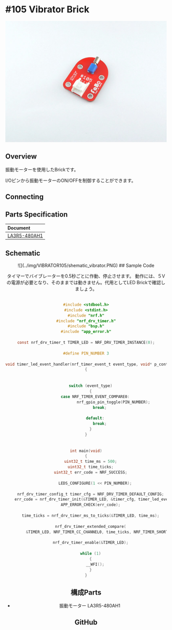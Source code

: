 # #105 Vibrator Brick

![](/img/VIBRATOR105/105.jpg)
<!--COLORME-->

## Overview
振動モーターを使用したBrickです。

I/Oピンから振動モーターのON/OFFを制御することができます。

## Connecting

## Parts Specification
| Document |
|:--|
| [LA3R5-480AH1](http://akizukidenshi.com/catalog/g/gP-06744/) |

## Schematic
<center>![](../img/VIBRATOR105/shematic_vibrator.PNG)
## Sample Code

タイマーでバイブレーターを0.5秒ごとに作動、停止させます。
動作には、５Vの電源が必要となり、そのままでは動きません。代用としてLED Brickで確認しましょう。


```c

#include <stdbool.h>
#include <stdint.h>
#include "nrf.h"
#include "nrf_drv_timer.h"
#include "bsp.h"
#include "app_error.h"

const nrf_drv_timer_t TIMER_LED = NRF_DRV_TIMER_INSTANCE(0);

#define PIN_NUMBER 3

void timer_led_event_handler(nrf_timer_event_t event_type, void* p_context)
{


    switch (event_type)
    {
        case NRF_TIMER_EVENT_COMPARE0:
						nrf_gpio_pin_toggle(PIN_NUMBER);
            break;

        default:
            break;
    }
}


int main(void)
{
    uint32_t time_ms = 500;
    uint32_t time_ticks;
    uint32_t err_code = NRF_SUCCESS;

		LEDS_CONFIGURE(1 << PIN_NUMBER);

    nrf_drv_timer_config_t timer_cfg = NRF_DRV_TIMER_DEFAULT_CONFIG;
    err_code = nrf_drv_timer_init(&TIMER_LED, &timer_cfg, timer_led_event_handler);
    APP_ERROR_CHECK(err_code);

    time_ticks = nrf_drv_timer_ms_to_ticks(&TIMER_LED, time_ms);

    nrf_drv_timer_extended_compare(
         &TIMER_LED, NRF_TIMER_CC_CHANNEL0, time_ticks, NRF_TIMER_SHORT_COMPARE0_CLEAR_MASK, true);

    nrf_drv_timer_enable(&TIMER_LED);

    while (1)
    {
        __WFI();
    }
}

```


## 構成Parts
- 振動モーター LA3R5-480AH1

## GitHub
